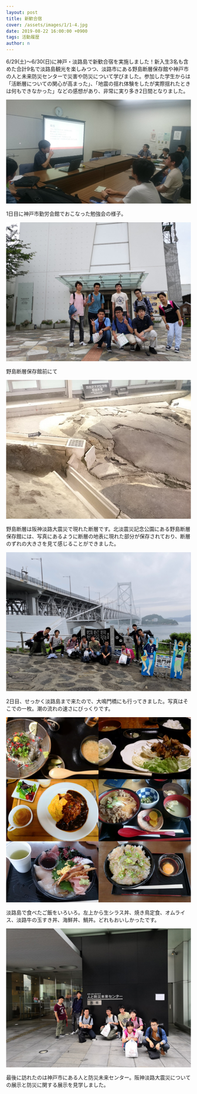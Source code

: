 ```yaml
---
layout: post
title: 新歓合宿
cover: /assets/images/1/1-4.jpg
date: 2019-08-22 16:00:00 +0900
tags: 活動履歴
author: n
---
```


6/29(土)～6/30(日)に神戸・淡路島で新歓合宿を実施しました！新入生3名も含めた合計9名で淡路島観光を楽しみつつ、淡路市にある野島断層保存館や神戸市の人と未来防災センターで災害や防災について学びました。参加した学生からは「活断層についての関心が高まった」、「地震の揺れ体験をしたが実際揺れたときは何もできなかった」などの感想があり、非常に実り多き2日間となりました。
<!--more-->
![勉強会](/assets/images/1/1-1.jpg)

1日目に神戸市勤労会館でおこなった勉強会の様子。

![野島断層保存館](/assets/images/1/1-2.jpg)

野島断層保存館前にて

![野島断層](/assets/images/1/1-3.jpg)

野島断層は阪神淡路大震災で現れた断層です。北淡震災記念公園にある野島断層保存館には、写真にあるように断層の地表に現れた部分が保存されており、断層のずれの大きさを見て感じることができました。

![大鳴門橋](/assets/images/1/1-4.jpg)

2日目、せっかく淡路島まで来たので、大鳴門橋にも行ってきました。写真はそこでの一枚。潮の流れの速さにびっくりです。

![ごはん](/assets/images/1/1-5.jpg)

淡路島で食べたご飯をいろいろ。左上から生シラス丼、焼き鳥定食、オムライス、淡路牛の玉すき丼、海鮮丼、鯛丼。どれもおいしかったです。

![人と防災未来センター](/assets/images/1/1-6.jpg)

最後に訪れたのは神戸市にある人と防災未来センター。阪神淡路大震災についての展示と防災に関する展示を見学しました。


